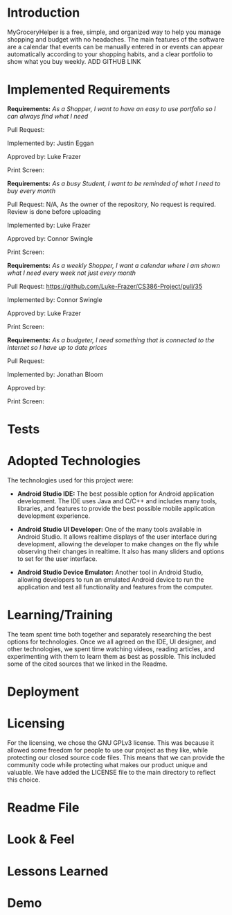 # Introduction

MyGroceryHelper is a free, simple, and organized way to help you manage shopping and budget with no headaches. The main features of the software are a calendar that events can be manually entered in or events can appear automatically according to your shopping habits, and a clear portfolio to show what you buy weekly. ADD GITHUB LINK


# Implemented Requirements

**Requirements:** *As a Shopper, I want to have an easy to use portfolio so I can always find what I need*


Pull Request:


Implemented by: Justin Eggan


Approved by: Luke Frazer


Print Screen:

   
**Requirements:** *As a busy Student, I want to be reminded of what I need to buy every month*


Pull Request: N/A, As the owner of the repository, No request is required. Review is done before uploading


Implemented by: Luke Frazer


Approved by: Connor Swingle


Print Screen:


    
**Requirements:** *As a weekly Shopper, I want a calendar where I am shown what I need every week not just every month*


Pull Request: https://github.com/Luke-Frazer/CS386-Project/pull/35


Implemented by: Connor Swingle


Approved by: Luke Frazer


Print Screen:

    
**Requirements:** *As a budgeter, I need something that is connected to the internet so I have up to date prices*


Pull Request:


Implemented by: Jonathan Bloom


Approved by:


Print Screen:



# Tests

# Adopted Technologies

The technologies used for this project were:

* **Android Studio IDE:** The best possible option for Android application development. The IDE uses Java and C/C++ and includes many tools, libraries, and features to provide the best possible mobile application development experience. 

* **Android Studio UI Developer:** One of the many tools available in Android Studio. It allows realtime displays of the user interface during development, allowing the developer to make changes on the fly while observing their changes in realtime. It also has many sliders and options to set for the user interface. 

* **Android Studio Device Emulator:** Another tool in Android Studio, allowing developers to run an emulated Android device to run the application and test all functionality and features from the computer. 

# Learning/Training

The team spent time both together and separately researching the best options for technologies. Once we all agreed on the IDE, UI designer, and other technologies, we spent time watching videos, reading articles, and experimenting with them to learn them as best as possible. This included some of the cited sources that we linked in the Readme. 

# Deployment

# Licensing

For the licensing, we chose the GNU GPLv3 license. This was because it allowed some freedom for people to use our project as they like, while protecting our closed source code files. This means that we can provide the community code while protecting what makes our product unique and valuable. We have added the LICENSE file to the main directory to reflect this choice. 

# Readme File

# Look & Feel

# Lessons Learned

# Demo
